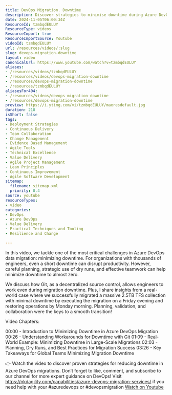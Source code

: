 ```yaml
---
title: DevOps Migration. Downtime
description: Discover strategies to minimise downtime during Azure DevOps migrations. Learn from real-world examples and expert tips for a seamless transition!
date: 2024-11-05T06:00:34Z
ResourceId: tzmbqdEULUY
ResourceType: videos
ResourceImport: true
ResourceImportSource: Youtube
videoId: tzmbqdEULUY
url: /resources/videos/:slug
slug: devops-migration-downtime
layout: video
canonicalUrl: https://www.youtube.com/watch?v=tzmbqdEULUY
aliases:
- /resources/videos/tzmbqdEULUY
- /resources/videos/devops-migration-downtime
- /resources/devops-migration-downtime
- /resources/tzmbqdEULUY
aliasesFor404:
- /resources/videos/devops-migration-downtime
- /resources/devops-migration-downtime
preview: https://i.ytimg.com/vi/tzmbqdEULUY/maxresdefault.jpg
duration: 218
isShort: false
tags:
- Deployment Strategies
- Continuous Delivery
- Team Collaboration
- Change Management
- Evidence Based Management
- Agile Tools
- Technical Excellence
- Value Delivery
- Agile Project Management
- Lean Principles
- Continuous Improvement
- Agile Software Development
sitemap:
  filename: sitemap.xml
  priority: 0.4
source: youtube
resourceTypes:
- video
categories:
- DevOps
- Azure DevOps
- Value Delivery
- Practical Techniques and Tooling
- Resilience and Change

---
```

 In this video, we tackle one of the most critical challenges in Azure DevOps data migration: minimizing downtime. For organizations with thousands of engineers, even a short downtime can disrupt productivity. However, careful planning, strategic use of dry runs, and effective teamwork can help minimize downtime to almost zero.

We discuss how Git, as a decentralized source control, allows engineers to work even during migration downtime. Plus, I share insights from a real-world case where we successfully migrated a massive 2.5TB TFS collection with minimal downtime by executing the migration on a Friday evening and restoring operations by Monday morning. Planning, validation, and collaboration were the keys to a smooth transition!

Video Chapters:

00:00 - Introduction to Minimizing Downtime in Azure DevOps Migration
00:26 - Understanding Workarounds for Downtime with Git
01:09 - Real-World Example: Minimizing Downtime in Large-Scale Migrations
02:03 - Planning, Dry Runs, and Best Practices for Migration Success
03:26 - Key Takeaways for Global Teams Minimizing Migration Downtime

👉 Watch the video to discover proven strategies for reducing downtime in Azure DevOps migrations. Don’t forget to like, comment, and subscribe to our channel for more expert guidance on DevOps! Visit https://nkdagility.com/capabilities/azure-devops-migration-services/ if you need help with your #azuredevops or #devopsmigration 
 [Watch on Youtube](https://www.youtube.com/watch?v=tzmbqdEULUY)
